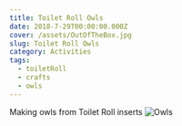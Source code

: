 ```yaml
---
title: Toilet Roll Owls
date: 2018-7-29T00:00:00.000Z
cover: /assets/OutOfTheBox.jpg
slug: Toilet Roll Owls
category: Activities
tags:
  - toiletRoll
  - crafts
  - owls
---
```


Making owls from Toilet Roll inserts
![Owls](/assets/OutOfTheBox.jpg)

